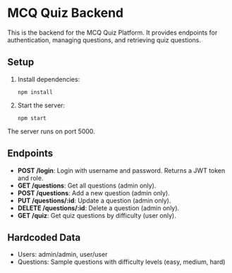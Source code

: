 # MCQ Quiz Backend

This is the backend for the MCQ Quiz Platform. It provides endpoints for authentication, managing questions, and retrieving quiz questions.

## Setup

1. Install dependencies:
   ```
   npm install
   ```

2. Start the server:
   ```
   npm start
   ```

The server runs on port 5000.

## Endpoints

- **POST /login**: Login with username and password. Returns a JWT token and role.
- **GET /questions**: Get all questions (admin only).
- **POST /questions**: Add a new question (admin only).
- **PUT /questions/:id**: Update a question (admin only).
- **DELETE /questions/:id**: Delete a question (admin only).
- **GET /quiz**: Get quiz questions by difficulty (user only).

## Hardcoded Data

- Users: admin/admin, user/user
- Questions: Sample questions with difficulty levels (easy, medium, hard) 